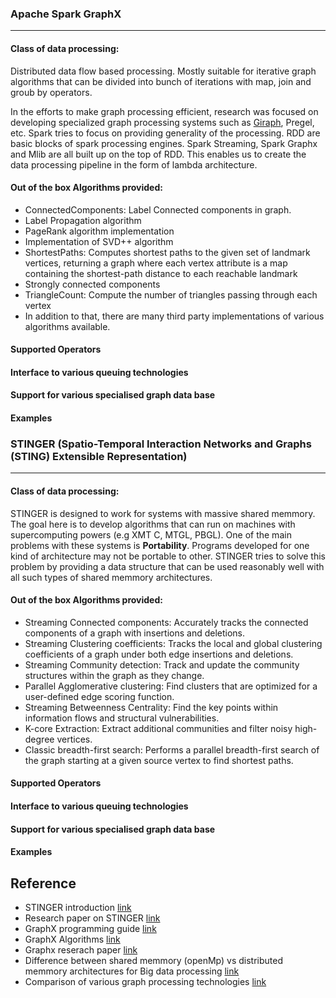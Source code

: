 ### Apache Spark GraphX
-----------------------
#### Class of data processing:
Distributed data flow based processing. Mostly suitable for iterative graph algorithms that can be divided into bunch of iterations with map, join and groub by operators.

In the efforts to make graph processing efficient, research was focused on developing specialized graph processing systems such as [Giraph](http://giraph.apache.org/), Pregel, etc. Spark tries to focus on providing generality of the processing. RDD are basic blocks of spark processing engines. Spark Streaming, Spark Graphx and Mlib are all built up on the top of RDD. This enables us to create the data processing pipeline in the form of lambda architecture.

#### Out of the box Algorithms provided:
- ConnectedComponents: Label Connected components in graph. 
- Label Propagation algorithm
- PageRank algorithm implementation
- Implementation of SVD++ algorithm
- ShortestPaths: Computes shortest paths to the given set of landmark vertices, returning a graph where each vertex attribute is a map containing the shortest-path distance to each reachable landmark
- Strongly connected components
- TriangleCount: Compute the number of triangles passing through each vertex
- In addition to that, there are many third party implementations of various algorithms available.

#### Supported Operators
#### Interface to various queuing technologies 
#### Support for various specialised graph data base
#### Examples

### STINGER (Spatio-Temporal Interaction Networks and Graphs (STING) Extensible Representation)
-----------------------------------------------------------------------------------------------
#### Class of data processing:
STINGER is designed to work for systems with massive shared memmory. The goal here is to develop algorithms that can run on machines with supercomputing powers (e.g XMT C, MTGL, PBGL). One of the main problems with these systems is **Portability**. Programs developed for one kind of architecture may not be portable to other. STINGER tries to solve this problem by providing a data structure that can be used reasonably well with all such types of shared memmory architectures.

#### Out of the box Algorithms provided:
- Streaming Connected components: Accurately tracks the connected components of a graph with insertions and deletions.
- Streaming Clustering coefficients: Tracks the local and global clustering coefficients of a graph under both edge insertions and deletions.
- Streaming Community detection: Track and update the community structures within the graph as they change.
- Parallel Agglomerative clustering: Find clusters that are optimized for a user-defined edge scoring function.
- Streaming Betweenness Centrality: Find the key points within information flows and structural vulnerabilities.
- K-core Extraction: Extract additional communities and filter noisy high-degree vertices.
- Classic breadth-first search: Performs a parallel breadth-first search of the graph starting at a given source vertex to find shortest paths.

#### Supported Operators
#### Interface to various queuing technologies 
#### Support for various specialised graph data base
#### Examples

Reference
---------
- STINGER introduction [link](http://www.stingergraph.com/index.php?id=introduction)
- Research paper on STINGER [link](http://cass-mt.pnnl.gov/docs/pubs/pnnlgeorgiatechsandiastinger-u.pdf)
- GraphX programming guide [link](http://spark.apache.org/docs/latest/graphx-programming-guide.html#graph-operators)
- GraphX Algorithms [link](http://spark.apache.org/docs/latest/api/scala/index.html#org.apache.spark.graphx.lib.package)
- Graphx reserach paper [link](https://amplab.cs.berkeley.edu/wp-content/uploads/2014/09/graphx.pdf)
- Difference between shared memmory (openMp) vs distributed memmory architectures for Big data processing [link](http://www.quora.com/What-are-the-advantages-of-Hadoop-over-openMP)
- Comparison of various graph processing technologies [link](http://www.stingergraph.com/data/uploads/papers/ppaa2014.pdf)
